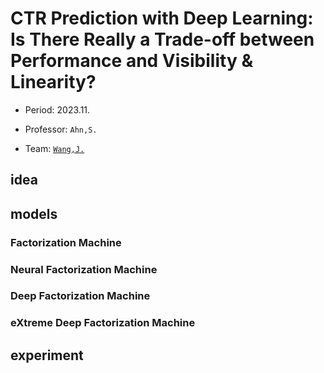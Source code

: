 # CTR Prediction with Deep Learning: Is There Really a Trade-off between Performance and Visibility & Linearity?

- Period: 2023.11.

- Professor: `Ahn,S.`

- Team: [`Wang,J.`](https://github.com/jayarnim)

## idea

## models

### Factorization Machine

### Neural Factorization Machine

### Deep Factorization Machine

### eXtreme Deep Factorization Machine

## experiment
